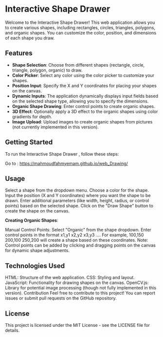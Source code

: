 # Interactive Shape Drawer

Welcome to the Interactive Shape Drawer! This web application allows you to create various shapes, including rectangles, circles, triangles, polygons, and organic shapes. You can customize the color, position, and dimensions of each shape you draw.

## Features

- **Shape Selection**: Choose from different shapes (rectangle, circle, triangle, polygon, organic) to draw.
- **Color Picker**: Select any color using the color picker to customize your shapes.
- **Position Input**: Specify the X and Y coordinates for placing your shapes on the canvas.
- **Dynamic Inputs**: The application dynamically displays input fields based on the selected shape type, allowing you to specify the dimensions.
- **Organic Shape Drawing**: Enter control points to create organic shapes.
- **3D Effect**: Optionally apply a 3D effect to the organic shapes using color gradients for depth.
- **Image Upload**: Upload images to create organic shapes from pictures (not currently implemented in this version).
  
## Getting Started

To run the Interactive Shape Drawer , follow these steps:

Go to : https://mahmoudfahmyemam.github.io/web_Drawing/

## Usage
Select a shape from the dropdown menu.
Choose a color for the shape.
Input the position (X and Y coordinates) where you want the shape to be drawn.
Enter additional parameters (like width, height, radius, or control points) based on the selected shape.
Click on the "Draw Shape" button to create the shape on the canvas.

**Creating Organic Shapes**:

Manual Control Points:
Select "Organic" from the shape dropdown.
Enter control points in the format x1,y1 x2,y2 x3,y3 .... For example, 100,150 200,100 250,200 will create a shape based on these coordinates.
Note: Control points can be added by clicking and dragging points on the canvas for dynamic shape adjustments.


## Technologies Used
HTML: Structure of the web application.
CSS: Styling and layout.
JavaScript: Functionality for drawing shapes on the canvas.
OpenCV.js: Library for potential image processing (though not fully implemented in this version).
Contribution
Feel free to contribute to this project! You can report issues or submit pull requests on the GitHub repository.

## License
This project is licensed under the MIT License - see the LICENSE file for details.

